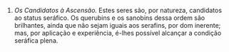 ﻿1. <em>Os Candidatos à Ascensão.</em> Estes seres são, por natureza, candidatos ao status seráfico. Os querubins e os sanobins dessa ordem são brilhantes, ainda que não sejam iguais aos serafins, por dom inerente; mas, por aplicação e experiência, é-lhes possível alcançar a condição seráfica plena.